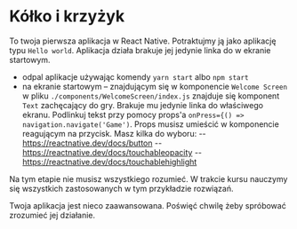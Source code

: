 # Kółko i krzyżyk

To twoja pierwsza aplikacja w React Native. Potraktujmy ją jako aplikację typu `Hello world`.
Aplikacja działa brakuje jej jedynie linka do w ekranie startowym. 
- odpal aplikacje używając komendy `yarn start` albo `npm start`
- na ekranie startowym – znajdującym się w komponencie `Welcome Screen` w pliku `./components/WelcomeScreen/index.js` znajduje się komponent `Text` zachęcający do gry. Brakuje mu jedynie linka do właściwego ekranu. Podlinkuj tekst przy pomocy props'a `onPress={() => navigation.navigate('Game')`. Props musisz umieścić w komponencie reagującym na przycisk. Masz kilka do wyboru:
-- https://reactnative.dev/docs/button
-- https://reactnative.dev/docs/touchableopacity
-- https://reactnative.dev/docs/touchablehighlight

Na tym etapie nie musisz wszystkiego rozumieć. W trakcie kursu nauczymy się wszystkich zastosowanych w tym przykładzie rozwiązań.

Twoja aplikacja jest nieco zaawansowana. Poświęć chwilę żeby spróbować zrozumieć jej działanie.
